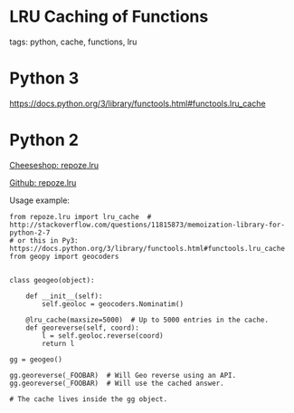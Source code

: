 # LRU Caching of Functions

tags: python, cache, functions, lru

# Python 3

https://docs.python.org/3/library/functools.html#functools.lru_cache

# Python 2

[Cheeseshop: repoze.lru](https://pypi.python.org/pypi/repoze.lru/)

[Github: repoze.lru](https://github.com/repoze/repoze.lru)

Usage example:

    from repoze.lru import lru_cache  # http://stackoverflow.com/questions/11815873/memoization-library-for-python-2-7
    # or this in Py3: https://docs.python.org/3/library/functools.html#functools.lru_cache
    from geopy import geocoders


    class geogeo(object):

        def __init__(self):
            self.geoloc = geocoders.Nominatim()

        @lru_cache(maxsize=5000)  # Up to 5000 entries in the cache.
        def georeverse(self, coord):
            l = self.geoloc.reverse(coord)
            return l
            
    gg = geogeo()
    
    gg.georeverse(_FOOBAR)  # Will Geo reverse using an API.
    gg.georeverse(_FOOBAR)  # Will use the cached answer.

    # The cache lives inside the gg object.
